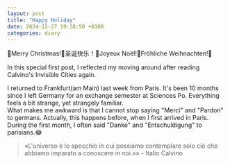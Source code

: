 ```yaml
---
layout: post
title: "Happy Holiday"
date: 2024-12-27 19:38:50 +0100
categories: diary
---
```


🎄Merry Christmas!🎄圣诞快乐！🎄Joyeux Noël!🎄Fröhliche Weihnachten!🎄
<p>
In this special first post, I reflected my moving around after reading Calvino's Invisible Cities again. 
</p>

<p>
I returned to Frankfurt(am Main) last week from Paris. It's been 10 months since I left Germany for an exchange semester at Sciences Po. Everything feels a bit strange, yet strangely familiar. <br>
What makes me awkward is that I cannot stop saying "Merci" and "Pardon" to germans. Actually, this happens before, when I first arrived in Paris. During the first month, I often said "Danke" and "Entschuldigung" to parisians.😂<br>

</p>




> «L'universo è lo specchio in cui possiamo contemplare solo ciò che abbiamo imparato a conoscere in noi.»» - Italio Calvino